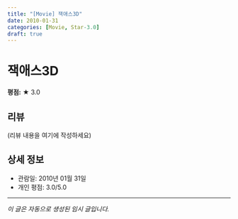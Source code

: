 ```yaml
---
title: "[Movie] 잭애스3D"
date: 2010-01-31
categories: [Movie, Star-3.0]
draft: true
---
```


# 잭애스3D

**평점:** ★ 3.0

## 리뷰

(리뷰 내용을 여기에 작성하세요)

## 상세 정보

- 관람일: 2010년 01월 31일
- 개인 평점: 3.0/5.0

---

*이 글은 자동으로 생성된 임시 글입니다.*
